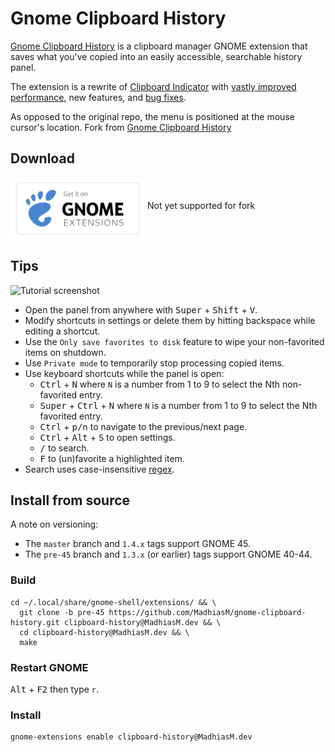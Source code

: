 # Gnome Clipboard History

[Gnome Clipboard History](https://extensions.gnome.org/extension/4839/clipboard-history/) is a
clipboard manager GNOME extension that saves what you've copied into an easily accessible,
searchable history panel.

The extension is a rewrite of
[Clipboard Indicator](https://github.com/Tudmotu/gnome-shell-extension-clipboard-indicator) with
[vastly improved performance](https://alexsaveau.dev/blog/projects/performance/gnome/gch/gnome-clipboard-history),
new features, and
[bug fixes](https://github.com/Tudmotu/gnome-shell-extension-clipboard-indicator/pull/338).

As opposed to the original repo, the menu is positioned at the mouse cursor's location.
Fork from [Gnome Clipboard History](https://github.com/SUPERCILEX/gnome-clipboard-history)

## Download

[<img src="https://raw.githubusercontent.com/andyholmes/gnome-shell-extensions-badge/eb9af9a1c6f04eb060cb01de6aeb5c84232cd8c0/get-it-on-ego.svg?sanitize=true" alt="Get it on GNOME Extensions" height="100" align="middle">](https://extensions.gnome.org/extension/4839/clipboard-history/)
Not yet supported for fork


## Tips

![Tutorial screenshot](tutorial-screenshot.png)

- Open the panel from anywhere with <kbd>Super</kbd> + <kbd>Shift</kbd> + <kbd>V</kbd>.
- Modify shortcuts in settings or delete them by hitting backspace while editing a shortcut.
- Use the `Only save favorites to disk` feature to wipe your non-favorited items on shutdown.
- Use `Private mode` to temporarily stop processing copied items.
- Use keyboard shortcuts while the panel is open:
  - <kbd>Ctrl</kbd> + <kbd>N</kbd> where `N` is a number from 1 to 9 to select the Nth
    non-favorited entry.
  - <kbd>Super</kbd> + <kbd>Ctrl</kbd> + <kbd>N</kbd> where `N` is a number from 1 to 9 to select
    the Nth favorited entry.
  - <kbd>Ctrl</kbd> + <kbd>p/n</kbd> to navigate to the previous/next page.
  - <kbd>Ctrl</kbd> + <kbd>Alt</kbd> + <kbd>S</kbd> to open settings.
  - <kbd>/</kbd> to search.
  - <kbd>F</kbd> to (un)favorite a highlighted item.
- Search uses case-insensitive [regex](https://regex101.com/?flavor=javascript).

## Install from source

A note on versioning:

- The `master` branch and `1.4.x` tags support GNOME 45.
- The `pre-45` branch and `1.3.x` (or earlier) tags support GNOME 40-44.

### Build

```shell
cd ~/.local/share/gnome-shell/extensions/ && \
  git clone -b pre-45 https://github.com/MadhiasM/gnome-clipboard-history.git clipboard-history@MadhiasM.dev && \
  cd clipboard-history@MadhiasM.dev && \
  make
```

### Restart GNOME

<kbd>Alt</kbd> + <kbd>F2</kbd> then type `r`.

### Install

```shell
gnome-extensions enable clipboard-history@MadhiasM.dev
```
